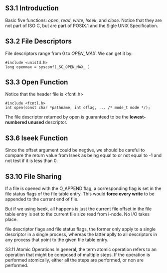 S3.1 Introduction
-----------------
Basic five functions: *open*, *read*, *write*, *lseek*, and *close*.
Notice that they are not part of ISO C, but are part of POSIX.1 and the Sigle UNIX Specification.

S3.2 File Descriptors
---------------------
File descriptors range from 0 to *OPEN_MAX*. We can get it by:

    #include <unistd.h>
    long openmax = sysconf(_SC_OPEN_MAX_ )

S3.3 Open Function
------------------
Notice that the header file is \<fcntl.h\>

    #include <fcntl.h>
    int open(const char *pathname, int oflag, ... /* mode_t mode */);

The file descriptor returned by open is guaranteed to be the **lowest-numbered unused** descriptor.

S3.6 lseek Function
-------------------
Since the offset argument could be negtive, we should be careful to compare the return value from lseek as being equal to or not equal to -1 and not test if it is less than 0.

S3.10 File Sharing
------------------
If a file is opened with the O_APPEND flag, a corresponding flag is set in the file status flags of the file table entry. This would **force every write** to be appended to the current end of file.

But if we using lseek, all happens is just the current file offset in the file table entry is set to the current file size read from i-node. No I/O takes place.

file descriptor flags and file status flags, the former only apply to a single descriptor in a single process, whereas the latter aplly to all descriptors in any process that point to the given file table entry.

S3.11 Atomic Operations
In general, the term atomic operation refers to an operation that might be composed of multiple steps. If the operation is performed atomically, either all the steps are performed, or non are performed.

